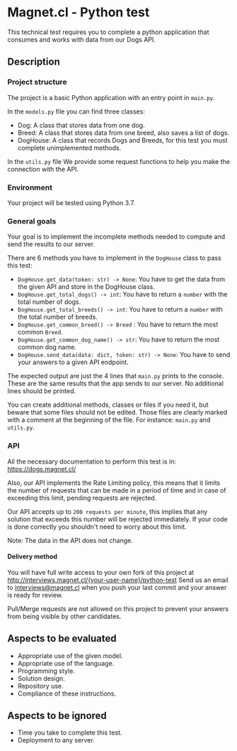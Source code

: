 # Magnet.cl - Python test

This technical test requires you to complete a python application that consumes and works with data from our Dogs API.

## Description

### Project structure

The project is a basic Python application with an entry point in `main.py`.

In the `models.py` file you can find three classes:
* Dog: A class that stores data from one dog.
* Breed: A class that stores data from one breed, also saves a list of dogs.
* DogHouse: A class that records Dogs and Breeds, for this test you must complete unimplemented methods.

In the `utils.py` file We provide some request functions to help you make the connection with the API.

### Environment

Your project will be tested using Python 3.7.

### General goals

Your goal is to implement the incomplete methods needed to compute and send the results to our server.

There are 6 methods you have to implement in the `DogHouse` class to pass
this test:

* `DogHouse.get_data(token: str) -> None`: You have to get the data from the given API and store in the DogHouse class.
* `DogHouse.get_total_dogs() -> int`: You have to return a `number` with the total number of dogs.
* `DogHouse.get_total_breeds() -> int`: You have to return a `number` with the total number of breeds.
* `DogHouse.get_common_breed() -> Breed` : You have to return the most common `Breed`.
* `DogHouse.get_common_dog_name() -> str`: You have to return the most common dog name.
* `DogHouse.send_data(data: dict, token: str) -> None`: You have to send your answers to a given API endpoint.

The expected output are just the 4 lines that `main.py` prints to the
console. These are the same results that the app sends to our server. No additional lines should be printed.

You can create additional methods, classes or files if you need it, but beware
that some files should not be edited. Those files are clearly marked with a
comment at the beginning of the file. For instance: `main.py` and `utils.py`.


### API

All the necessary documentation to perform this test is in: https://dogs.magnet.cl/

Also, our API implements the Rate Limiting policy, this means that it limits the number of requests that can be made in a period of time and in case of exceeding this limit, pending requests are rejected.

Our API accepts up to `200 requests per minute`, this implies that any
solution that exceeds this number will be rejected immediately. If your code
is done correctly you shouldn't need to worry about this limit.

Note: The data in the API does not change.

#### Delivery method

You will have full write access to your own fork of this project at
http://interviews.magnet.cl/{your-user-name}/python-test
Send us an email to interviews@magnet.cl when you push your
last commit and your answer is ready for review.

Pull/Merge requests are not allowed on this project to prevent your answers
from being visible by other candidates.

## Aspects to be evaluated

* Appropriate use of the given model.
* Appropriate use of the language.
* Programming style.
* Solution design.
* Repository use.
* Compliance of these instructions.

## Aspects to be ignored

* Time you take to complete this test.
* Deployment to any server.
